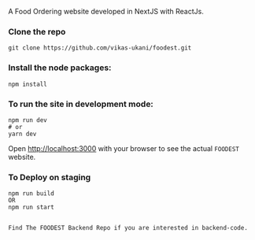 A Food Ordering website developed in NextJS with ReactJs. 

### Clone the repo

```
git clone https://github.com/vikas-ukani/foodest.git
```

### Install the node packages:


```
npm install 
```


### To run the site in development mode:

```
npm run dev
# or
yarn dev
```

Open [http://localhost:3000](http://localhost:3000) with your browser to see the actual ```FOODEST``` website.


### To Deploy on staging
```
npm run build
OR
npm run start
```


```

Find The FOODEST Backend Repo if you are interested in backend-code.
```

